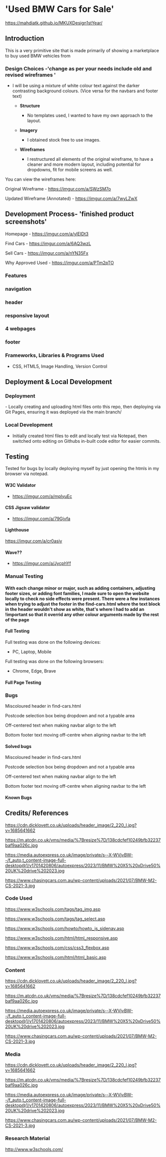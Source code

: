
# 'Used BMW Cars for Sale' 


https://mahdiatk.github.io/MKUXDesign1stYear/


## Introduction


This is a very primitive site that is made primarily of showing a marketplace to buy used BMW vehicles from


### Design Choices -'change as per your needs include old and revised wireframes '


- I will be using a mixture of white colour text against the darker contrasting background colours. (Vice versa for the navbars and footer text)

  - **Structure**
    - No templates used, I wanted to have my own approach to the layout.

  - **Imagery**
    -  I obtained stock free to use images.

  - **Wireframes**
    - I restructured all elements of the original wireframe, to have a cleaner and more modern layout, including potential for dropdowns, fit for mobile screens as well.

You can view the wireframes here:

Original Wireframe - https://imgur.com/a/SWzSM7o

Updated Wireframe (Annotated) - https://imgur.com/a/7wyLZwX

## Development Process-  'finished product screenshots'

Homepage - https://imgur.com/a/ylEIDt3

Find Cars - https://imgur.com/a/6AQ3wzL

Sell Cars - https://imgur.com/a/nYN35Fx

Why Approved Used - https://imgur.com/a/PTm2pTO

### Features


### navigation

### header

### responsive layout

### 4 webpages

### footer

### Frameworks, Libraries & Programs Used

- CSS, HTML5, Image Handling, Version Control

## Deployment & Local Development

### Deployment

​- Locally creating and uploading html files onto this repo, then deploying via Git Pages, ensuring it was deployed via the main branch/

### Local Development

- Initially created html files to edit and locally test via Notepad, then switched onto editing on Githubs in-built code editor for easier commits.


## Testing

Tested for bugs by locally deploying myself by just opening the htmls in my browser via notepad.

#### W3C Validator

- https://imgur.com/a/mplyuEc

#### CSS Jigsaw validator

- https://imgur.com/a/79Gjvfa

#### Lighthouse 

https://imgur.com/a/cr0asiy

#### Wave??

- https://imgur.com/a/JycphYf

### Manual Testing

#### With each change minor or major, such as adding containers, adjusting footer sizes, or adding font families, I made sure to open the website locally to check no side effects were present. There were a few instances when trying to adjust the footer in the find-cars.html where the text block in the header wouldn't show as white, that's where I had to add an !important so that it overrid any other colour arguments made by the rest of the page

#### Full Testing

Full testing was done on the following devices:

- PC, Laptop, Mobile

Full testing was done on the following browsers:

- Chrome, Edge, Brave

#### Full Page Testing

### Bugs

Miscoloured header in find-cars.html

Postcode selection box being dropdown and not a typable area

Off-centered text when making navbar align to the left 

Bottom footer text moving off-centre when aligning navbar to the left

#### Solved bugs

Miscoloured header in find-cars.html

Postcode selection box being dropdown and not a typable area

Off-centered text when making navbar align to the left 

Bottom footer text moving off-centre when aligning navbar to the left

#### Known Bugs

## Credits/ References 

https://cdn.dicklovett.co.uk/uploads/header_image/2_220_l.jpg?v=1685641662

https://m.atcdn.co.uk/vms/media/%7Bresize%7D/138cdcfef10249bfb32237baf9aa026c.jpg

https://media.autoexpress.co.uk/image/private/s--X-WVjvBW--/f_auto,t_content-image-full-desktop@1/v1701420806/autoexpress/2023/11/BMW%20X5%20xDrive50%20UK%20drive%202023.jpg

https://www.chasingcars.com.au/wp-content/uploads/2021/07/BMW-M2-CS-2021-3.jpg

### Code Used

https://www.w3schools.com/tags/tag_img.asp

https://www.w3schools.com/tags/tag_select.asp

https://www.w3schools.com/howto/howto_js_sidenav.asp

https://www.w3schools.com/html/html_responsive.asp

https://www.w3schools.com/css/css3_flexbox.asp

https://www.w3schools.com/html/html_basic.asp

### Content

https://cdn.dicklovett.co.uk/uploads/header_image/2_220_l.jpg?v=1685641662

https://m.atcdn.co.uk/vms/media/%7Bresize%7D/138cdcfef10249bfb32237baf9aa026c.jpg

https://media.autoexpress.co.uk/image/private/s--X-WVjvBW--/f_auto,t_content-image-full-desktop@1/v1701420806/autoexpress/2023/11/BMW%20X5%20xDrive50%20UK%20drive%202023.jpg

https://www.chasingcars.com.au/wp-content/uploads/2021/07/BMW-M2-CS-2021-3.jpg

### Media

https://cdn.dicklovett.co.uk/uploads/header_image/2_220_l.jpg?v=1685641662

https://m.atcdn.co.uk/vms/media/%7Bresize%7D/138cdcfef10249bfb32237baf9aa026c.jpg

https://media.autoexpress.co.uk/image/private/s--X-WVjvBW--/f_auto,t_content-image-full-desktop@1/v1701420806/autoexpress/2023/11/BMW%20X5%20xDrive50%20UK%20drive%202023.jpg

https://www.chasingcars.com.au/wp-content/uploads/2021/07/BMW-M2-CS-2021-3.jpg

### Research Material

http://www.w3schools.com/
